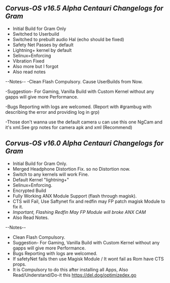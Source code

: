 ## _Corvus-OS v16.5 Alpha Centauri Changelogs for Gram_

- Initial Build for Gram Only
- Switched to Userbuild
- Switched to prebuilt audio Hal (echo should be fixed)
- Safety Net Passes by default
- Lightning+ kernel by default
- Selinux=Enforcing
- Vibration Fixed 
- Also more but I forgot
- Also read notes 

--Notes--
-Clean Flash Compulsory. Cause UserBuilds from Now.

-Suggestion- For Gaming, Vanilla Build with Custom Kernel without any gapps will give more Performance.

-Bugs Reporting with logs are welcomed. (Report with #grambug with describing the error and providing log in grp)

-Those don't wanna use the default camera u can use this one NgCam and it's xml.See grp notes for camera apk and xml (Recommend)


## _Corvus-OS v16.0 Alpha Centauri Changelogs for Gram_

- Initial Build for Gram Only.
- Merged Headphone Distortion Fix. so no Distortion now.
- Switch to any kernels will work Fine.
- Default Kernel "lightning+"
- Selinux=Enforcing.
- Encrypted Build
- Fully Working ANX Module Support (flash through magisk).
- CTS will Fail, Use Saftynet fix and redfin may FP patch magisk Module to fix it.
- *Important, Flashing Redfin May FP Module will broke ANX CAM*
- Also Read Notes.

--Notes--
- Clean Flash Compulsory.
- Suggestion- For Gaming, Vanilla Build with Custom Kernel without any gapps will give more Performance.
- Bugs Reporting with logs are welcomed.
- If safetyNet fails then use Magisk Module / It wont fail as Rom have CTS props.
- It is Compulsory to do this after installing all Apps, Also Read/Understand/Do-it this https://del.dog/optimizedex.go
